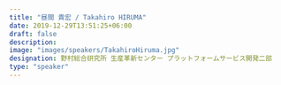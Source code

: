 ```yaml
---
title: "昼間 貴宏 / Takahiro HIRUMA"
date: 2019-12-29T13:51:25+06:00
draft: false
description:
image: "images/speakers/TakahiroHiruma.jpg"
designation: 野村総合研究所 生産革新センター プラットフォームサービス開発二部
type: "speaker"
---
```

